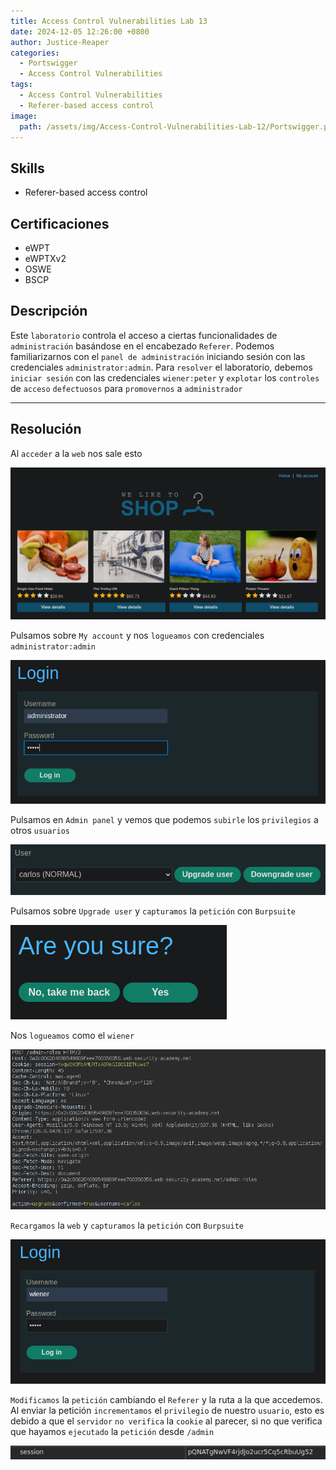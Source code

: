 ```yaml
---
title: Access Control Vulnerabilities Lab 13
date: 2024-12-05 12:26:00 +0800
author: Justice-Reaper
categories:
  - Portswigger
  - Access Control Vulnerabilities
tags:
  - Access Control Vulnerabilities
  - Referer-based access control
image:
  path: /assets/img/Access-Control-Vulnerabilities-Lab-12/Portswigger.png
---
```


## Skills

- Referer-based access control

## Certificaciones

- eWPT
- eWPTXv2
- OSWE
- BSCP
  
## Descripción

Este `laboratorio` controla el acceso a ciertas funcionalidades de `administración` basándose en el encabezado `Referer`. Podemos familiarizarnos con el `panel de administración` iniciando sesión con las credenciales `administrator:admin`. Para `resolver` el laboratorio, debemos `iniciar sesión` con las credenciales `wiener:peter` y `explotar` los `controles` de `acceso` `defectuosos` para `promovernos` a `administrador`

---
## Resolución

Al `acceder` a la `web` nos sale esto

![](/assets/img/Access-Control-Vulnerabilities-Lab-12/image_1.png)

Pulsamos sobre `My account` y nos `logueamos` con credenciales `administrator:admin`

![](/assets/img/Access-Control-Vulnerabilities-Lab-12/image_2.png)

Pulsamos en `Admin panel` y vemos que podemos `subirle` los `privilegios` a otros `usuarios`

![](/assets/img/Access-Control-Vulnerabilities-Lab-12/image_3.png)

Pulsamos sobre `Upgrade user` y `capturamos` la `petición` con `Burpsuite`

![](/assets/img/Access-Control-Vulnerabilities-Lab-12/image_4.png)

Nos `logueamos` como el `wiener`

![](/assets/img/Access-Control-Vulnerabilities-Lab-12/image_5.png)

`Recargamos` la `web` y `capturamos` la `petición` con `Burpsuite`

![](/assets/img/Access-Control-Vulnerabilities-Lab-12/image_6.png)

`Modificamos` la `petición` cambiando el `Referer` y la ruta a la que accedemos. Al enviar la petición `incrementamos` el `privilegio` de nuestro `usuario`, esto es debido a que el `servidor` `no verifica` la `cookie` al parecer, si no que verifica que hayamos `ejecutado` la `petición` desde `/admin`

![](/assets/img/Access-Control-Vulnerabilities-Lab-12/image_7.png)
